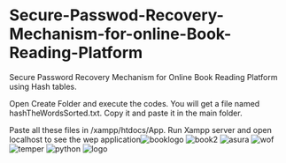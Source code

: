 # Secure-Passwod-Recovery-Mechanism-for-online-Book-Reading-Platform
Secure Password Recovery Mechanism for Online Book Reading Platform using Hash tables.

Open Create Folder and execute the codes. You will get a file named hashTheWordsSorted.txt. Copy it and paste it in the main folder.

Paste all these files in /xampp/htdocs/App. Run Xampp server and open localhost to see the wep application![booklogo](https://github.com/user-attachments/assets/fa478bbd-a211-486e-88a9-058085e39423)
![book2](https://github.com/user-attachments/assets/99b55942-62c2-4e22-a3b2-71fd8a54e584)
![asura](https://github.com/user-attachments/assets/4c8e2cba-19ae-4d81-8012-ca931ad8c6f6)
![wof](https://github.com/user-attachments/assets/d837a42f-1834-4715-95e1-5646e3c1ddbb)
![temper](https://github.com/user-attachments/assets/b6cc05d3-420c-4cea-b1dc-f9336c2d874f)
![python](https://github.com/user-attachments/assets/ecbcf0d5-1d7e-4a36-bf3f-3886be3dc40c)
![logo](https://github.com/user-attachments/assets/82402156-192e-4aef-a49b-c0f6eb2223cf)
